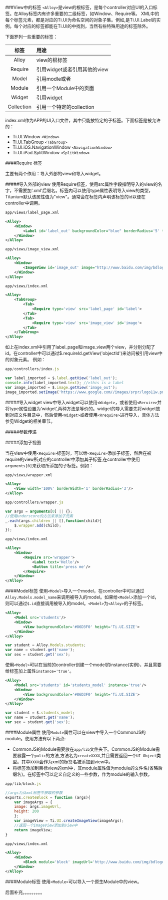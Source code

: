 ###View中的标签
`<Alloy>`是view的根标签，是每个controller对应UI的入口标签。在Alloy标签内有许多重要的二级标签，如Window、Require等。
XML中的每个标签元素，都是对应的Ti.UI为命名空间的对象子集。例如,<Label>是Ti.UI.Label的实例。每个对应的标签都能在Ti.UI的中找到，当然有些特殊用途的标签除外。

下面罗列一些重要的标签：

| 标签  | 用途                                        |
|:-----:|:------------------------------------------  |
| Alloy  |view的根标签                                |
| Require|引用widget或者引用其他的view                |
| Model  |引用modle或者                               |
| Module |引用一个Module中的页面                      |
| Widget |引用widget                                  |
| Collection|引用一个特定的collection                 |

index.xml作为APP的UI入口文件，其<Alloy>中只能放特定的子标签。下面标签是被允许的：
* Ti.UI.Window `<Window>`
* Ti.UI.TabGroup `<TabGroup>`
* Ti.UI.iOS.NavigationWindow `<NavigationWindow>`
* Ti.UI.iPad.SplitWindow `<SplitWindow>`


####Require 标签

<Require>主要有两个作用：导入外部的view和导入widget。

#####导入外部的view
使用Require标签，使用src属性字段指明导入的view的名字，不需要加'.xml'后缀名。标签内可以使用type属性表明导入view的类型，Titanium默认该属性值为"view"。通常会在标签内声明该标签的id以便在controller中调用。
```xml
app/views/label_page.xml

<Alloy>
    <Window>
        <Label id='label_out' backgroundColor="blue" borderRadius='5' text="this is a label"/>
    </Window>
</Alloy>
```

```xml
app/views/image_view.xml

<Alloy>
    <Window>
        <ImageView id='image_out' image="http://www.baidu.com/img/bdlogo.png">
    </Window>
</Alloy>
```


```xml
app/views/index.xml

<Alloy>
    <TabGroup>
        <Tab>
            <Require type='view' src='label_page' id='label'>
        </Tab>
        <Tab>
            <Require type='view' src='image_view' id='image'>
        </Tab>
    </TabGroup>
</Alloy>
```
如上在index.xml中引用了label_page和image_view两个view，并分别分配了id。在controller中可以通过$.requireId.getView('objectId')来访问被引用view中的对象元素。
例如：

```javascript
app/controllers/index.js

var label_imported = $.label.getView('label_out');
console.info(label_imported.text); //>this is a label
var image_imported = $.image.getView('image_out');
image_imported.setImage('https://www.google.com//images/srpr/logo11w.png');
```

#####导入widget
view中导入widget可以使用`<Widget>`，或者使用`<Reruire>`并将type属性设置为‘widget’,两种方法是等价的。widget的导入需要先将widget放到对应文件目录中，然后使用`<Widget>`或者使用`<Rrequire>`进行导入，具体方法参见Widget的相关章节。


#####参数传递



#####添加子视图

当在view中使用`<Require>`标签时，可以给`<Require>`添加子标签，然后在被require的view所对应的controller中添加其子标签,在controller中使用`arguments[0]`来获取所添加的子标签。例如：

```xml
app/views/wrapper.xml

<Alloy>
    <View width='100%' borderWidth='1' borderRadius='3'/>
</Alloy>

```
```javascript
app/controllers/wrapper.js

var args = arguments[0] || {};
//使用underscore的方法来添加子元素
_.each(args.children || [],function(child){
    $.wrapper.add(child);
});

```
```xml
app/views/index.xml

<Alloy>
    <Window>
        <Require src='wrapper'>
            <Label text='Hello'/>
            <Button title='press me'/>
        </Require>
    </Window>
</Alloy>
```

####Model标签
使用`<Model>`导入一个model，在controller中可以通过`Alloy.Models.model_name`来调用被导入的model。如果给`<Model>`添加一个id，则可以通过`$.id`直接调用被导入的model。`<Model>`为`<Alloy>`的子标签。
```xml
<Alloy>
    <Model src='students'/>
    <Window>
        <View backgroundColor='#86D3F0' height='Ti.UI.SIZE'>
    </Window>
</Alloy>
```
```javascript
var student = Alloy.Models.students;
var name = student.get('name');
var sex = student.get('sex');
```

使用`<Model>`可以在当前的controller创建一个model的instance(实例)，并且需要给标签加上属性`instance='true'`。
```xml
<Alloy>
    <Model src='students' id='students_model' instance='true'/>
    <Window>
        <View backgroundColor='#86D3F0' height='Ti.UI.SIZE'>
    </Window>
</Alloy>
```
```javascript
var student = $.students_model;
var name = student.get('name');
var sex = student.get('sex');
```

####Module属性
使用`Module`属性可以在view中导入一个CommonJS的module。使用方法有以下两点:
* CommonJS的Module需要放在`app/lib`文件夹下。CommonJS的Module需要暴露一个`pulic`的方法,方法名为`createXXXX`,并且需要返回一个`UI Object`类型。其中`XXXX`会作为xml的标签名被添加到view中。
* 将<XXXX>标签添加到目标view的xml中，其module属性值为module的文件名(省略后缀名)。在标签中可以定义自定义的一些参数，作为module的输入参数。

```javascript
app/lib/block.js

//args为从xml标签中获取的参数
exports.createBlock = function (args){
    var imageArgs = {
    image: args.imageUrl,
    height: 200
    };
    var imageView = Ti.UI.createImageView(imageArgs);
    //返回一个ImageView添加到view中
    return imageView;
}

```
```xml
app/views/index.xml

<Alloy>
    <Window>
        <Block module='block' imageUrl='http://www.baidu.com/img/bdlogo.png'/>
    </Window>
</Alloy>
```

####Module标签
使用`<Module>`可以导入一个原生Module中的view。

后面补充。。。。。。。。。
